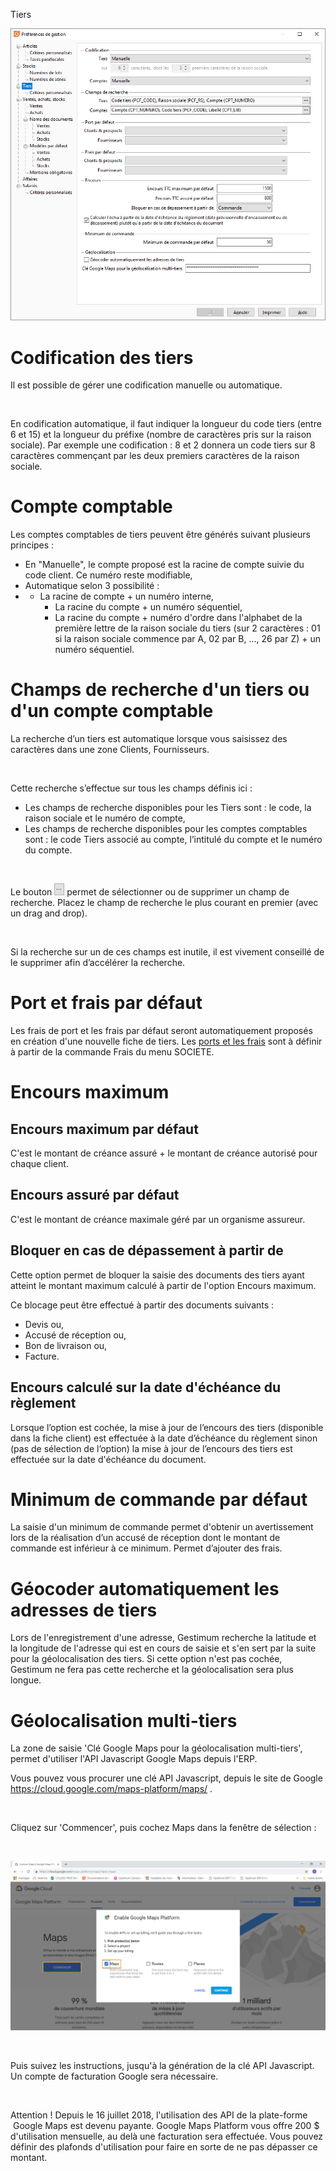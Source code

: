 






Tiers




![](../../assets/images/PreferencesGestion/2-3/OngletTiers.png)


# Codification des tiers


Il est possible de gérer une codification manuelle ou automatique.


 


En codification automatique, il faut indiquer la longueur du code tiers (entre 6 et 15) et la longueur du préfixe (nombre de caractères pris sur la raison sociale). Par exemple une codification : 8 et 2 donnera un code tiers sur 8 caractères commençant par les deux premiers caractères de la raison sociale.


# Compte comptable


Les comptes comptables de tiers peuvent être générés suivant plusieurs principes :


* En "Manuelle", le compte proposé est la racine de compte suivie du code client. Ce numéro reste modifiable,
* Automatique selon 3 possibilité :
* + La racine de compte + un numéro interne,
	+ La racine du compte + un numéro séquentiel,
	+ La racine du compte + numéro d'ordre dans l'alphabet de la première lettre de la raison sociale du tiers (sur 2 caractères : 01 si la raison sociale commence par A, 02 par B, ..., 26 par Z) + un numéro séquentiel.


# Champs de recherche d'un tiers ou d'un compte comptable


La recherche d’un tiers est automatique lorsque vous saisissez des caractères dans une zone Clients, Fournisseurs.


 


Cette recherche s’effectue sur tous les champs définis ici :


* Les champs de recherche disponibles pour les Tiers sont : le code, la raison sociale et le numéro de compte,
* Les champs de recherche disponibles pour les comptes comptables sont : le code Tiers associé au compte, l’intitulé du compte et le numéro du compte.


 


Le bouton ![image\Gest0059_wmf.gif](../../assets/images/PreferencesGestion/2-1/IconeTroisPoints.gif "image\Gest0059_wmf.gif") permet de sélectionner ou de supprimer un champ de recherche. Placez le champ de recherche le plus courant en premier (avec un drag and drop).


 


Si la recherche sur un de ces champs est inutile, il est vivement conseillé de le supprimer afin d’accélérer la recherche.


# Port et frais par défaut


Les frais de port et les frais par défaut seront automatiquement proposés en création d'une nouvelle fiche de tiers. Les [ports et les frais](../../Frais/2/Frais.htm) sont à définir à partir de la commande Frais du menu SOCIETE.


# Encours maximum


## Encours maximum par défaut


C'est le montant de créance assuré + le montant de créance autorisé pour chaque client.


## Encours assuré par défaut


C'est le montant de créance maximale géré par un organisme assureur.


## Bloquer en cas de dépassement à partir de


Cette option permet de bloquer la saisie des documents des tiers ayant atteint le montant maximum calculé à partir de l'option Encours maximum.


Ce blocage peut être effectué à partir des documents suivants :


* Devis ou,
* Accusé de réception ou,
* Bon de livraison ou,
* Facture.


## Encours calculé sur la date d'échéance du règlement


Lorsque l’option est cochée, la mise à jour de l’encours des tiers (disponible dans la fiche client) est effectuée à la date d’échéance du règlement sinon (pas de sélection de l’option) la mise à jour de l’encours des tiers est effectuée sur la date d'échéance du document.


# Minimum de commande par défaut


La saisie d'un minimum de commande permet d'obtenir un avertissement lors de la réalisation d’un accusé de réception dont le montant de commande est inférieur à ce minimum. Permet d’ajouter des frais.


# Géocoder automatiquement les adresses de tiers


Lors de l'enregistrement d'une adresse, Gestimum recherche la latitude et la longitude de l'adresse qui est en cours de saisie et s'en sert par la suite pour la géolocalisation des tiers. Si cette option n'est pas cochée, Gestimum ne fera pas cette recherche et la géolocalisation sera plus longue.


# Géolocalisation multi-tiers


La zone de saisie 'Clé Google Maps pour la géolocalisation multi-tiers', permet d'utiliser l'API Javascript Google Maps depuis l'ERP.


Vous pouvez vous procurer une clé API Javascript, depuis le site de Google <https://cloud.google.com/maps-platform/maps/> .


 


Cliquez sur 'Commencer', puis cochez Maps dans la fenêtre de sélection :


 


![](../../assets/images/PreferencesGestion/2-3/GoogleMaps.png)


 


Puis suivez les instructions, jusqu'à la génération de la clé API Javascript. Un compte de facturation Google sera nécessaire.


 


Attention ! Depuis le 16 juillet 2018, l'utilisation des API de la plate-forme  Google Maps est devenu payante. Google Maps Platform vous offre 200 $ d'utilisation mensuelle, au delà une facturation sera effectuée. Vous pouvez définir des plafonds d'utilisation pour faire en sorte de ne pas dépasser ce montant.


 


 


 



